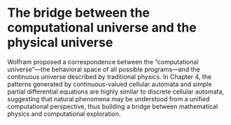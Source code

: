 # The bridge between the computational universe and the physical universe

Wolfram proposed a correspondence between the “computational universe”—the behavioral space of all possible programs—and the continuous universe described by traditional physics. In Chapter 4, the patterns generated by continuous-valued cellular automata and simple partial differential equations are highly similar to discrete cellular automata, suggesting that natural phenomena may be understood from a unified computational perspective, thus building a bridge between mathematical physics and computational exploration.
